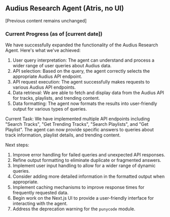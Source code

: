 ## Audius Research Agent (Atris, no UI)  

[Previous content remains unchanged]

### Current Progress (as of [current date])

We have successfully expanded the functionality of the Audius Research Agent. Here's what we've achieved:

1. User query interpretation: The agent can understand and process a wider range of user queries about Audius data.
2. API selection: Based on the query, the agent correctly selects the appropriate Audius API endpoint.
3. API request execution: The agent successfully makes requests to various Audius API endpoints.
4. Data retrieval: We are able to fetch and display data from the Audius API for tracks, playlists, and trending content.
5. Data formatting: The agent now formats the results into user-friendly output for various types of queries.

Current Task:
We have implemented multiple API endpoints including "Search Tracks", "Get Trending Tracks", "Search Playlists", and "Get Playlist". The agent can now provide specific answers to queries about track information, playlist details, and trending content.

Next steps:
1. Improve error handling for failed queries and unexpected API responses.
2. Refine output formatting to eliminate duplicate or fragmented answers.
3. Implement user input handling to allow for a wider range of dynamic queries.
4. Consider adding more detailed information in the formatted output when appropriate.
5. Implement caching mechanisms to improve response times for frequently requested data.
6. Begin work on the Next.js UI to provide a user-friendly interface for interacting with the agent.
7. Address the deprecation warning for the `punycode` module.